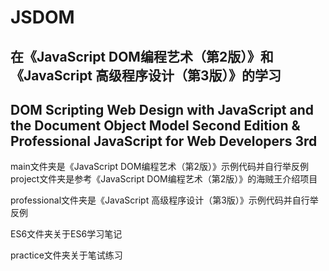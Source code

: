 # JSDOM

## 在《JavaScript DOM编程艺术（第2版）》和《JavaScript 高级程序设计（第3版）》的学习  
## DOM Scripting Web Design with JavaScript and the Document Object Model Second Edition & Professional JavaScript for Web Developers 3rd  

main文件夹是《JavaScript DOM编程艺术（第2版）》示例代码并自行举反例  
project文件夹是参考《JavaScript DOM编程艺术（第2版）》的海贼王介绍项目  

professional文件夹是《JavaScript 高级程序设计（第3版）》示例代码并自行举反例  

ES6文件夹关于ES6学习笔记

practice文件夹关于笔试练习  

